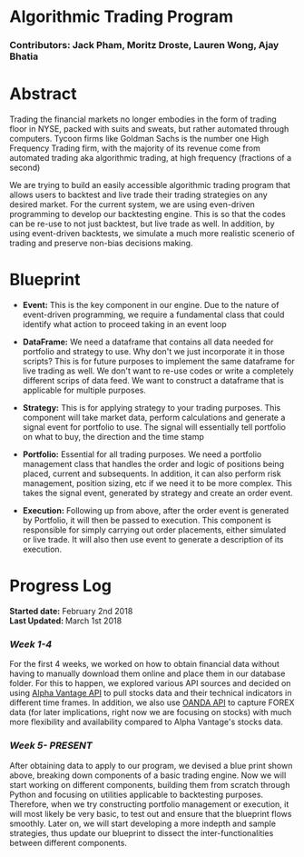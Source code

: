 # Algorithmic Trading Program
### Contributors: Jack Pham, Moritz Droste, Lauren Wong, Ajay Bhatia
# Abstract
<p> Trading the financial markets no longer embodies in the form of trading floor in NYSE, packed with suits and sweats, but rather automated through computers. Tycoon firms like Goldman Sachs is the number one High Frequency Trading firm, with the majority of its revenue come from automated trading aka algorithmic trading, at high frequency (fractions of a second)</p>
<p> We are trying to build an easily accessible algorithmic trading program that allows users to backtest and live trade their trading strategies on any desired market. For the current system, we are using even-driven programming to develop our backtesting engine. This is so that the codes can be re-use to not just backtest, but live trade as well. In addition, by using event-driven backtests, we simulate a much more realistic scenerio of trading and preserve non-bias decisions making.</p>

# Blueprint
<ul>
<li><strong>Event:</strong> This is the key component in our engine. Due to the nature of event-driven programming, we require a fundamental class that could identify what action to proceed taking in an event loop</li>
</ul>
<ul>
<li><strong>DataFrame:</strong> We need a dataframe that contains all data needed for portfolio and strategy to use. Why don&#39;t we just incorporate it in those scripts? This is for future purposes to implement the same dataframe for live trading as well. We don&#39;t want to re-use codes or write a completely different scrips of data feed. We want to construct a dataframe that is applicable for multiple purposes.</li>
</ul>
<ul>
<li><strong>Strategy:</strong> This is for applying strategy to your trading purposes. This component will take market data, perform calculations and generate a signal event for portfolio to use. The signal will essentially tell portfolio on what to buy, the direction and the time stamp</li>
</ul>
<ul>
<li><strong>Portfolio:</strong> Essential for all trading purposes. We need a portfolio management class that handles the order and logic of positions being placed, current and subsequents. In addition, it can also perform risk management, position sizing, etc if we need it to be more complex. This takes the signal event, generated by strategy and create an order event.</li>
</ul>
<ul>
<li><strong>Execution:</strong> Following up from above, after the order event is generated by Portfolio, it will then be passed to execution. This component is responsible for simply carrying out order placements, either simulated or live trade. It will also then use event to generate a description of its execution.</li>
</ul>

# Progress Log
<div>
<strong>Started date:</strong> February 2nd 2018</div>
<div>
<strong>Last Updated: </strong>March 1st 2018</div>
<h3 style="font-style: italic;">Week 1-4</h3>
<p>For the first 4 weeks, we worked on how to obtain financial data without having to manually download them online and place them in our database folder. For this to happen, we explored various API sources and decided on using <a href="http://bit.ly/2DXVpKM">Alpha Vantage API</a> to pull stocks data and their technical indicators in different time frames. In addition, we also use <a href="http://bit.ly/2E7srZP">OANDA API</a> to capture FOREX data (for later implications, right now we are focusing on stocks) with much more flexibility and availability compared to Alpha Vantage's stocks data.</p>

<h3 style="font-style: italic;">Week 5- PRESENT</h3>
<p> After obtaining data to apply to our program, we devised a blue print shown above, breaking down components of a basic trading engine. Now we will start working on different components, building them from scratch through Python and focusing on utilities applicable to backtesting purposes. Therefore, when we try constructing portfolio management or execution, it will most likely be very basic, to test out and ensure that the blueprint flows smoothly. Later on, we will start developing a more indepth and sample strategies, thus update our blueprint to dissect the inter-functionalities between different components.</p>

